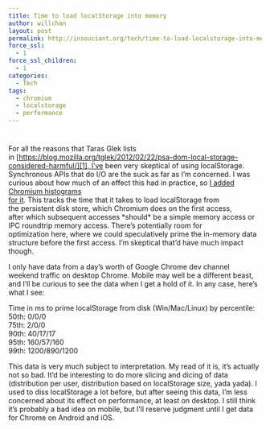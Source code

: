 ```yaml
---
title: Time to load localStorage into memory
author: willchan
layout: post
permalink: http://insouciant.org/tech/time-to-load-localstorage-into-memory/
force_ssl:
  - 1
force_ssl_children:
  - 1
categories:
  - Tech
tags:
  - chromium
  - localstorage
  - performance
---
```

# 

For all the reasons that Taras Glek lists in [https://blog.mozilla.org/tglek/2012/02/22/psa-dom-local-storage-considered-harmful/][1], I’ve been very skeptical of using localStorage. Synchronous APIs that do I/O are the suck as far as I’m concerned. I was curious about how much of an effect this had in practice, so [I added Chromium histograms][2]  
[ for it][2]. This tracks the time that it takes to load localStorage from the persistent disk store, which Chromium does on the first access, after which subsequent accesses \*should\* be a simple memory access or IPC roundtrip memory access. There’s potentially room for optimization here, where we could speculatively prime the in-memory data structure before the first access. I’m skeptical that’d have much impact though.

 [1]: https://blog.mozilla.org/tglek/2012/02/22/psa-dom-local-storage-considered-harmful/
 [2]: http://src.chromium.org/viewvc/chrome?view=rev&revision=159400

I only have data from a day’s worth of Google Chrome dev channel weekend traffic on desktop Chrome. Mobile may well be a different beast, and I’ll be curious to see the data when I get a hold of it. In any case, here’s what I see:

Time in ms to prime localStorage from disk (Win/Mac/Linux) by percentile:  
50th: 0/0/0  
75th: 2/0/0  
90th: 40/17/17  
95th: 160/57/160  
99th: 1200/890/1200

This data is very much subject to interpretation. My read of it is, it’s actually not so bad. It’d be interesting to do more slicing and dicing of data (distribution per user, distribution based on localStorage size, yada yada). I used to diss localStorage a lot before, but after seeing this data, I’m less concerned about its effect on performance, at least on desktop. I still think it’s probably a bad idea on mobile, but I’ll reserve judgment until I get data for Chrome on Android and iOS.